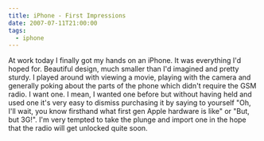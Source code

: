 ```yaml
---
title: iPhone - First Impressions
date: 2007-07-11T21:00:00
tags: 
  - iphone
---
```


At work today I finally got my hands on an iPhone. It was everything I'd
hoped for. Beautiful design, much smaller than I'd imagined and pretty
sturdy. I played around with viewing a movie, playing with the camera
and generally poking about the parts of the phone which didn't require
the GSM radio. I want one. I mean, I wanted one before but without
having held and used one it's very easy to dismiss purchasing it by
saying to yourself "Oh, I'll wait, you know firsthand what first gen
Apple hardware is like" or "But, but 3G!". I'm very tempted to take the
plunge and import one in the hope that the radio will get unlocked quite
soon.
